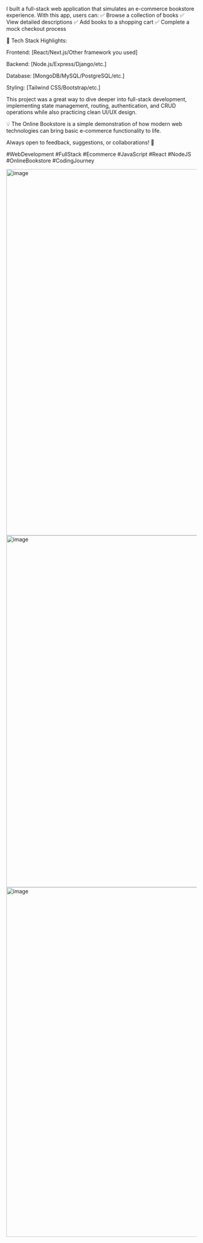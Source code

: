 I built a full-stack web application that simulates an e-commerce bookstore experience. With this app, users can:
✅ Browse a collection of books
✅ View detailed descriptions
✅ Add books to a shopping cart
✅ Complete a mock checkout process

🔧 Tech Stack Highlights:

Frontend: [React/Next.js/Other framework you used]

Backend: [Node.js/Express/Django/etc.]

Database: [MongoDB/MySQL/PostgreSQL/etc.]

Styling: [Tailwind CSS/Bootstrap/etc.]

This project was a great way to dive deeper into full-stack development, implementing state management, routing, authentication, and CRUD operations while also practicing clean UI/UX design.

💡 The Online Bookstore is a simple demonstration of how modern web technologies can bring basic e-commerce functionality to life.

Always open to feedback, suggestions, or collaborations! 🙌

#WebDevelopment #FullStack #Ecommerce #JavaScript #React #NodeJS #OnlineBookstore #CodingJourney

<img width="1919" height="967" alt="image" src="https://github.com/user-attachments/assets/53724fd4-befa-4276-a838-1bdd03e6bab2" />

<img width="1908" height="929" alt="image" src="https://github.com/user-attachments/assets/ff9c7125-d0cb-4ee9-b990-ae7eb23b069c" />

<img width="1913" height="923" alt="image" src="https://github.com/user-attachments/assets/ef7bdd6e-7cd6-4bcb-9cd4-88e2163a53d2" />


